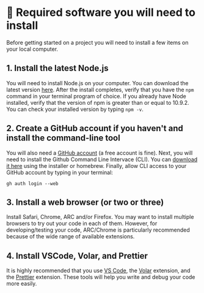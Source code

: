 # :space_invader: Required software you will need to install

Before getting started on a <SmileText/> project you will need to
install a few items on your local computer.

## 1. Install the latest Node.js

You will need to install Node.js on your computer. You
can download the latest version [here](https://nodejs.org/en/download/). After
the install completes, verify that you have the `npm` command in your terminal
program of choice. If you already have Node installed, verify that the version of
npm is greater than or equal to 10.9.2. You can check your installed version by
typing `npm -v`.

## 2. Create a GitHub account if you haven't and install the command-line tool

You will also need a [GitHub account](https://github.com/join) (a free account
is fine). Next, you will need to install the Github Command Line Intervace (CLI).
You can [download it here](https://cli.github.com) using the installer or homebrew. Finally, 
allow CLI access to your GitHub account by typing in your terminal:
```
gh auth login --web
```

## 3. Install a web browser (or two or three)

Install Safari, Chrome, ARC and/or Firefox. You may want to install multiple
browsers to try out your code in each of them. However, for
developing/testing your code, ARC/Chrome is particularly recommended because of
the wide range of available extensions.

## 4. Install VSCode, Volar, and Prettier

It is highly recommended that you use [VS Code](https://code.visualstudio.com/),
the [Volar](https://marketplace.visualstudio.com/items?itemName=Vue.volar)
extension, and the
[Prettier](https://marketplace.visualstudio.com/items?itemName=esbenp.prettier-vscode)
extension. These tools will help you write and debug your code more easily.
